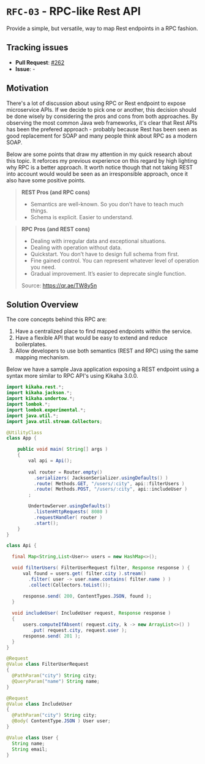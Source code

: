 # `RFC-03` - RPC-like Rest API 
Provide a simple, but versatile, way to map Rest endpoints in a RPC fashion.

## Tracking issues
- **Pull Request**: [#262](https://github.com/Skullabs/kikaha/pull/262)
- **Issue**: -

## Motivation
There's a lot of discussion about using RPC or Rest endpoint to expose microservice APIs. If we decide to pick one or
another, this decision should be done wisely by considering the pros and cons from both approaches. By observing the
most common Java web frameworks, it's clear that Rest APIs has been the prefered approach - probably
because Rest has been seen as good replacement for SOAP and many people think about RPC as a modern SOAP.

Below are some points that draw my attention in my quick research about this topic. It reforces my previous experience
on this regard by high lighting why RPC is a better approach. It worth notice though that not taking REST into account
would would be seen as an irresponsible approach, once it also have some positive points.

> **REST Pros (and RPC cons)**
> - Semantics are well-known. So you don’t have to teach much things.
> - Schema is explicit. Easier to understand.

> **RPC Pros (and REST cons)**
> - Dealing with irregular data and exceptional situations.
> - Dealing with operation without data.
> - Quickstart. You don’t have to design full schema from first.
> - Fine gained control. You can represent whatever level of operation you need.
> - Gradual improvement. It’s easier to deprecate single function.
> 
> Source: https://qr.ae/TW8y5n

## Solution Overview
The core concepts behind this RPC are:
1. Have a centralized place to find mapped endpoints within the service.
2. Have a flexible API that would be easy to extend and reduce boilerplates.
3. Allow developers to use both semantics (REST and RPC) using the same mapping mechanism.

Below we have a sample Java application exposing a REST endpoint using a syntax more similar to
RPC API's using Kikaha 3.0.0. 

```java
import kikaha.rest.*;
import kikaha.jackson.*;
import kikaha.undertow.*;
import lombok.*;
import lombok.experimental.*;
import java.util.*;
import java.util.stream.Collectors;

@UtilityClass
class App {

    public void main( String[] args )
    {
        val api = Api();
    
        val router = Router.empty()
          .serializers( JacksonSerializer.usingDefaults() )
          .route( Methods.GET, "/users/:city", api::filterUsers )
          .route( Methods.POST, "/users/:city", api::includeUser )
        ;

        UndertowServer.usingDefaults()
          .listenHttpRequests( 8080 )
          .requestHandler( router )
          .start();
    }
}

class Api {

  final Map<String,List<User>> users = new HashMap<>();

  void filterUsers( FilterUserRequest filter, Response response ) {
      val found = users.get( filter.city ).stream()
        .filter( user -> user.name.contains( filter.name ) )
        .collect(Collectors.toList());

      response.send( 200, ContentTypes.JSON, found );
  }
  
  void includeUser( IncludeUser request, Response response )
  {
      users.computeIfAbsent( request.city, k -> new ArrayList<>() )
         .put( request.city, request.user );
      response.send( 201 );
  }
}

@Request
@Value class FilterUserRequest
{
  @PathParam("city") String city;
  @QueryParam("name") String name;
}

@Request
@Value class IncludeUser
{
  @PathParam("city") String city;
  @Body( ContentType.JSON ) User user;
}

@Value class User {
  String name;
  String email;
}
```
